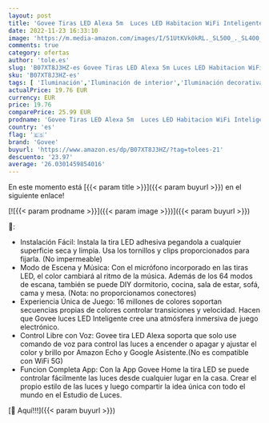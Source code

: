 ```yaml
---
layout: post
title: 'Govee Tiras LED Alexa 5m  Luces LED Habitacion WiFi Inteligente RGB Funciona con Alexa  Google Assistant y App  64 Modo de Escena y Música para TV  Techo y Juego Electrónico'
date: 2022-11-23 16:33:10
image: 'https://m.media-amazon.com/images/I/51UtKVk0kRL._SL500_._SL400_.jpg'
comments: true
category: ofertas
author: 'tole.es'
slug: 'B07XT8J3HZ-es Govee Tiras LED Alexa 5m Luces LED Habitacion WiFi...'
sku: 'B07XT8J3HZ-es'
tags: [ 'Iluminación','Iluminación de interior','Iluminación decorativa y para usos específicos de interior','Tiras LED de interior','alexa','govee','🇪🇸', ]
actualPrice: 19.76 EUR
currency: EUR
price: 19.76
comparePrice: 25.99 EUR
prodname: 'Govee Tiras LED Alexa 5m  Luces LED Habitacion WiFi Inteligente RGB Funciona con Alexa  Google Assistant y App  64 Modo de Escena y Música para TV  Techo y Juego Electrónico'
country: 'es'
flag: '🇪🇸'
brand: 'Govee'
buyurl: 'https://www.amazon.es/dp/B07XT8J3HZ/?tag=tolees-21'
descuento: '23.97'
average: '26.0301459854016'
---
```


En este momento está [{{< param title >}}]({{< param buyurl >}}) en el siguiente enlace!

[![{{< param prodname >}}]({{< param image >}})]({{< param buyurl >}})

🔎:

- Instalación Fácil: Instala la tira LED adhesiva pegandola a cualquier superficie seca y limpia. Usa los tornillos y clips proporcionados para fijarla. (No impermeable)
- Modo de Escena y Música: Con el micrófono incorporado en las tiras LED, el color cambiará al ritmo de la música. Además de los 64 modos de escana, también se puede DIY dormitorio, cocina, sala de estar, sofá, cama y mesa. (Nota: no proporcionamos conectores)
- Experiencia Única de Juego: 16 millones de colores soportan secuencias propias de colores controlar transiciones y velocidad. Hacen que Govee luces LED Inteligente cree una atmósfera inmersiva de juego electrónico.
- Control Libre con Voz: Govee tira LED Alexa soporta que solo use comando de voz para control las luces a encender o apagar y ajustar el color y brillo por Amazon Echo y Google Asistente.(No es compatible con WiFi 5G)
- Funcion Completa App: Con la App Govee Home la tira LED se puede controlar fácilmente las luces desde cualquier lugar en la casa. Crear el propio estilo de las luces y luego compartir la idea única con todo el mundo en el Estudio de Luces.

[🛒 Aquí!!!]({{< param buyurl >}})
